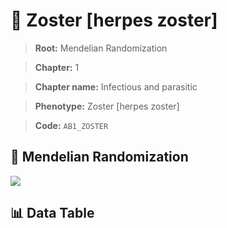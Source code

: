# 🧪 Zoster [herpes zoster]

> **Root:** Mendelian Randomization

> **Chapter:** 1  

> **Chapter name:** Infectious and parasitic

> **Phenotype:** Zoster [herpes zoster]  

> **Code:** `AB1_ZOSTER`

## 🧬 Mendelian Randomization  

<img src="/MR/Figures/Forward/AB1_ZOSTER.png"/>

## 📊 Data Table

<CsvTableMRF src="/MR/Data/Forward/AB1_ZOSTER.csv"/>
